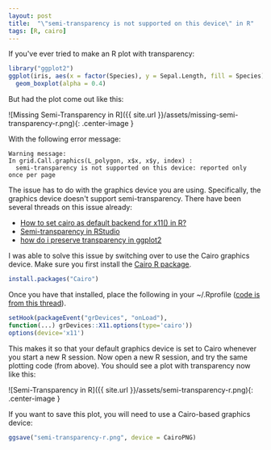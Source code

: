 ```yaml
---
layout: post
title:  "\"semi-transparency is not supported on this device\" in R"
tags: [R, cairo]
---
```


If you've ever tried to make an R plot with transparency:

~~~r
library("ggplot2")
ggplot(iris, aes(x = factor(Species), y = Sepal.Length, fill = Species)) +
  geom_boxplot(alpha = 0.4)
~~~

But had the plot come out like this:

![Missing Semi-Transparency in R]({{ site.url }}/assets/missing-semi-transparency-r.png){: .center-image }

With the following error message:

~~~
Warning message:
In grid.Call.graphics(L_polygon, x$x, x$y, index) :
  semi-transparency is not supported on this device: reported only once per page
~~~

The issue has to do with the graphics device you are using. Specifically, the 
graphics device doesn't support semi-transparency. There have been several 
threads on this issue already:

* [How to set cairo as default backend for x11() in R?](http://stackoverflow.com/questions/10777008/how-to-set-cairo-as-default-backend-for-x11-in-r)
* [Semi-transparency in RStudio](http://stackoverflow.com/questions/22581567/semi-transparency-in-rstudio)
* [how do i preserve transparency in ggplot2](http://stackoverflow.com/questions/4001316/how-do-i-preserve-transparency-in-ggplot2)

I was able to solve this issue by switching over to use the Cairo graphics 
device. Make sure you first install the [Cairo R package](https://cran.r-project.org/web/packages/Cairo/index.html). 

~~~r
install.packages("Cairo")
~~~

Once you have that installed, place the following in your ~/.Rprofile ([code is from this thread](http://stackoverflow.com/questions/10777008/how-to-set-cairo-as-default-backend-for-x11-in-r)).

~~~r
setHook(packageEvent("grDevices", "onLoad"),
function(...) grDevices::X11.options(type='cairo'))
options(device='x11')
~~~

This makes it so that your default graphics device is set to Cairo whenever you 
start a new R session. Now open a new R session, and try the same plotting code 
(from above). You should see a plot with transparency now like this:

![Semi-Transparency in R]({{ site.url }}/assets/semi-transparency-r.png){: .center-image }

If you want to save this plot, you will need to use a Cairo-based graphics device:

~~~r
ggsave("semi-transparency-r.png", device = CairoPNG)
~~~

